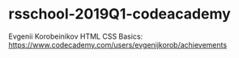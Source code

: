 # rsschool-2019Q1-codeacademy

Evgenii Korobeinikov
HTML CSS Basics: https://www.codecademy.com/users/evgenijkorob/achievements
